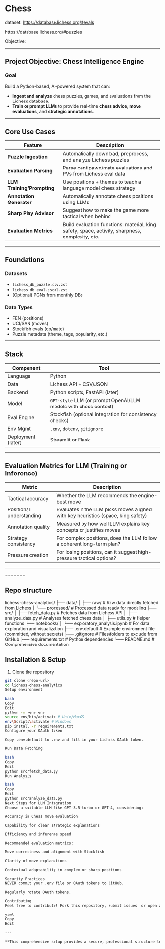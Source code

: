 # Chess

dataset:
https://database.lichess.org/#evals

https://database.lichess.org/#puzzles

Objective:

---

##  **Project Objective: Chess Intelligence Engine**

### **Goal**  
Build a Python-based, AI-powered system that can:
- **Ingest and analyze** chess puzzles, games, and evaluations from the [Lichess database](https://lichess.org/api).
- **Train or prompt LLMs** to provide real-time **chess advice**, **move evaluations**, and **strategic annotations**.

---

##  Core Use Cases

| Feature | Description |
|--------|-------------|
|  **Puzzle Ingestion** | Automatically download, preprocess, and analyze Lichess puzzles |
|  **Evaluation Parsing** | Parse centipawn/mate evaluations and PVs from Lichess eval data |
|  **LLM Training/Prompting** | Use positions + themes to teach a language model chess strategy |
|  **Annotation Generator** | Automatically annotate chess positions using LLMs |
|  **Sharp Play Advisor** | Suggest how to make the game more tactical when behind |
|  **Evaluation Metrics** | Build evaluation functions: material, king safety, space, activity, sharpness, complexity, etc. |

---

##  Foundations

### Datasets
-  `lichess_db_puzzle.csv.zst`  
-  `lichess_db_eval.jsonl.zst`  
-  (Optional) PGNs from monthly DBs

### Data Types
- FEN (positions)
- UCI/SAN (moves)
- Stockfish evals (cp/mate)
- Puzzle metadata (theme, tags, popularity, etc.)

---

##  Stack

| Component | Tool |
|----------|------|
| Language | Python |
| Data | Lichess API + CSV/JSON |
| Backend | Python scripts, FastAPI (later) |
| Model | `GPT-style` LLM (or prompt OpenAI/LLM models with chess context) |
| Eval Engine | Stockfish (optional integration for consistency checks) |
| Env Mgmt | `.env`, `dotenv`, `gitignore` |
| Deployment (later) | Streamlit or Flask |

---

##  Evaluation Metrics for LLM (Training or Inference)

| Metric | Description |
|--------|-------------|
|  Tactical accuracy | Whether the LLM recommends the engine-best move |
|  Positional understanding | Evaluates if the LLM picks moves aligned with key heuristics (space, king safety) |
|  Annotation quality | Measured by how well LLM explains key concepts or justifies moves |
|  Strategy consistency | For complex positions, does the LLM follow a coherent long-term plan? |
|  Pressure creation | For losing positions, can it suggest high-pressure tactical options? |

---
=======
## Repo structure
lichess-chess-analytics/
├── data/
│   ├── raw/                      # Raw data directly fetched from Lichess
│   └── processed/                # Processed data ready for modeling
├── src/
│   ├── fetch_data.py             # Fetches data from Lichess API
│   ├── analyze_data.py           # Analyzes fetched chess data
│   ├── utils.py                  # Helper functions
├── notebooks/
│   └── exploratory_analysis.ipynb # For data exploration and visualization
├── .env.default                  # Example environment file (committed, without secrets)
├── .gitignore                    # Files/folders to exclude from GitHub
├── requirements.txt              # Python dependencies
└── README.md                     # Comprehensive documentation



## Installation & Setup

1. Clone the repository
```bash
git clone <repo-url>
cd lichess-chess-analytics
Setup environment

bash
Copy
Edit
python -m venv env
source env/bin/activate # Unix/MacOS
env\Scripts\activate # Windows
pip install -r requirements.txt
Configure your OAuth token

Copy .env.default to .env and fill in your Lichess OAuth token.

Run Data Fetching

bash
Copy
Edit
python src/fetch_data.py
Run Analysis

bash
Copy
Edit
python src/analyze_data.py
Next Steps for LLM Integration
Choose a suitable LLM like GPT-3.5-turbo or GPT-4, considering:

Accuracy in Chess move evaluation

Capability for clear strategic explanations

Efficiency and inference speed

Recommended evaluation metrics:

Move correctness and alignment with Stockfish

Clarity of move explanations

Contextual adaptability in complex or sharp positions

Security Practices
NEVER commit your .env file or OAuth tokens to GitHub.

Regularly rotate OAuth tokens.

Contributing
Feel free to contribute! Fork this repository, submit issues, or open a pull request.

yaml
Copy
Edit

---

**This comprehensive setup provides a secure, professional structure to initiate your chess analytics project with clear documentation, data handling, and preparation for advanced AI integration.**






